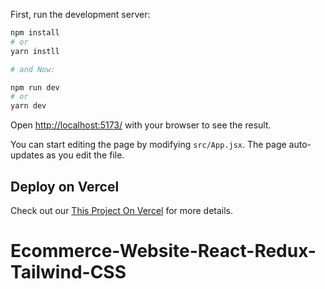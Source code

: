First, run the development server:

```bash
npm install
# or
yarn instll

# and Now:

npm run dev
# or
yarn dev
```

Open [http://localhost:5173/](http://localhost:5173/) with your browser to see the result.

You can start editing the page by modifying `src/App.jsx`. The page auto-updates as you edit the file.

## Deploy on Vercel

Check out our [This Project On Vercel](https://travigo-travel-jsstack.vercel.app) for more details.

# Ecommerce-Website-React-Redux-Tailwind-CSS
